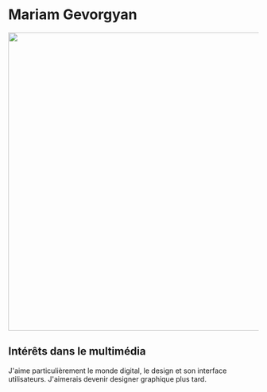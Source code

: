 <!DOCTYPE html>
<html lang="fr">
<head>
    <meta charset="UTF-8">
    <meta name="viewport" content="width=device-width, initial-scale=1.0">
</head>
<body>
    <h1>Mariam Gevorgyan</h1>
    <img src= "https://images.alphacoders.com/118/1184490.jpg" width="800" height="600">
    <h2>Intérêts dans le multimédia</h2>
    <p>J'aime particulièrement le monde digital, le design et son interface utilisateurs. J'aimerais devenir designer graphique plus tard.</p>
</body>
</html>
